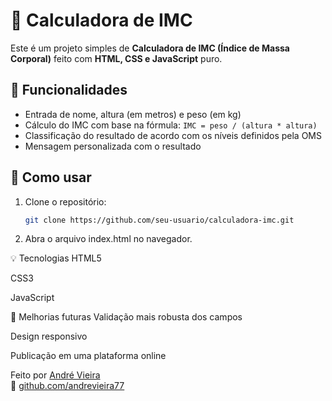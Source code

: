 # 🧮 Calculadora de IMC

Este é um projeto simples de **Calculadora de IMC (Índice de Massa Corporal)** feito com **HTML, CSS e JavaScript** puro.

## 🔧 Funcionalidades

- Entrada de nome, altura (em metros) e peso (em kg)
- Cálculo do IMC com base na fórmula: `IMC = peso / (altura * altura)`
- Classificação do resultado de acordo com os níveis definidos pela OMS
- Mensagem personalizada com o resultado

## 🚀 Como usar

1. Clone o repositório:
   ```bash
   git clone https://github.com/seu-usuario/calculadora-imc.git

2. Abra o arquivo index.html no navegador.

💡 Tecnologias
HTML5

CSS3

JavaScript

📌 Melhorias futuras
Validação mais robusta dos campos

Design responsivo

Publicação em uma plataforma online

Feito por [André Vieira](https://www.linkedin.com/in/andrevieira)  
🔗 [github.com/andrevieira77](https://github.com/andrevieira77)